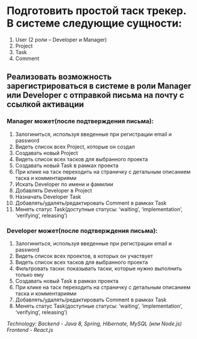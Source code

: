 # Подготовить простой таск трекер. В системе следующие сущности:

1.  User (2 роли – Developer и Manager)
2.  Project
3.  Task
4.  Comment

## Реализовать возможность зарегистрироваться в системе в роли Manager или Developer с отправкой письма на почту с ссылкой активации

### Manager может(после подтверждения письма):

1.  Залогиниться, используя введенные при регистрации email и password
2.  Видеть список всех Project, которые он создал
3.  Создавать новый Project
4.  Видеть список всех тасков для выбранного проекта
5.  Создавать новый Task в рамках проекта
6.  При клике на таск переходить на страничку с детальным описанием таска и комментариями
7.  Искать Developer по имени и фамилии
8.  Добавлять Developer в Project
9.  Назначать Developer Task
10. Добавлять/удалять/редактировать Comment в рамках Task
11. Менять статус Task(доступные статусы: ‘waiting’, ‘implementation’, ‘verifying’, releasing’)

### Developer может(после подтверждения письма):

1.  Залогиниться, используя введенные при регистрации email и password
2.  Видеть список всех проектов, в которых он участвует
3.  Видеть список всех тасков для выбранного проекта
4.  Фильтровать таски: показывать таски, которые нужно выполнить только ему
5.  Создавать новый Task в рамках проекта
6.  При клике на таск переходить на страничку с детальным описанием таска и комментариями
7.  Добавлять/удалять/редактировать Comment в рамках Task
8.  Менять статус Task(доступные статусы: ‘waiting’, ‘implementation’, ‘verifying’, releasing’)

_Technology:
Backend - Java 8, Spring, Hibernate, MySQL (или Node.js)
Frontend - React.js_

